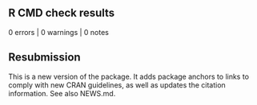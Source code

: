 ## R CMD check results

0 errors | 0 warnings | 0 notes

## Resubmission

This is a new version of the package. It adds package anchors to links to comply with new CRAN guidelines, as well as updates the citation information. See also NEWS.md.
